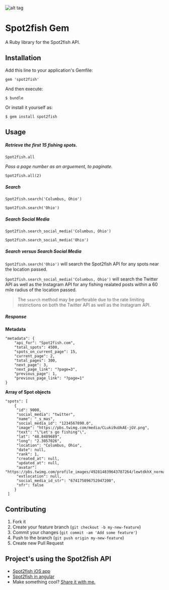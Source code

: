 ![alt tag](https://pbs.twimg.com/profile_images/492814839643787264/lewtdkhX_200x200.png) 

# Spot2fish Gem


A Ruby library for the Spot2fish API.

## Installation

Add this line to your application's Gemfile:

    gem 'spot2fish'

And then execute:

    $ bundle

Or install it yourself as:

    $ gem install spot2fish

## Usage

##### Retrieve the first 15 fishing spots.

`Spot2fish.all`

*Pass a page number as an arguement, to paginate.*

`Spot2fish.all(2)`

##### Search

`Spot2fish.search('Columbus, Ohio')`

`Spot2fish.search('Ohio')`

##### Search Social Media

`Spot2fish.search_social_media('Columbus, Ohio')`

`Spot2fish.search_social_media('Ohio')`

##### *Search* versus *Search Social Media*

`Spot2fish.search('Ohio')` will search the Spot2fish API for any spots near the location passed.

`Spot2fish.search_social_media('Columbus, Ohio')` will search the Twitter API as well as the Instagram API for any fishing realated posts within a 60 mile radius of the location passed.

> The `search` method may be perferable due to the rate limiting restrictions on both the Twitter API as well as the Instagram API.


##### Response

**Metadata**

    "metadata": {
        "api_for": "Spot2fish.com",
        "total_spots": 4500,
        "spots_on_current_page": 15,
        "current_page": 2,
        "total_pages": 300,
        "next_page": 3,
        "next_page_link": "?page=3",
        "previous_page": 1,
        "previous_page_link": "?page=1"
    }

**Array of Spot objects**

    "spots": [
        {
         "id": 9000,
         "social_media": "twitter",
         "name": "_s_mas",
         "social_media_id": "1234567890.0",
         "image": "https://pbs.twimg.com/media/CLuki9uUkAE-jGV.png",
         "text": "\"Let's go fishing"\",
         "lat": "48.8489689",
         "long": "2.3057026",
         "location": "Columbus, Ohio",
         "date": null,
         "rank": 1,
         "created_at": null,
         "updated_at": null,
         "avatar": "https://pbs.twimg.com/profile_images/492814839643787264/lewtdkhX_normal.png",
         "extlocation": null,
         "social_media_id_str": "674175896752947200",
         "nfr": false
        }
     ]


## Contributing

1. Fork it
2. Create your feature branch (`git checkout -b my-new-feature`)
3. Commit your changes (`git commit -am 'Add some feature'`)
4. Push to the branch (`git push origin my-new-feature`)
5. Create new Pull Request

## Project's using the Spot2fish API

* [Spot2fish iOS app](https://itunes.apple.com/us/app/spot2fish/id1014977861?mt=8)
* [Spot2fish in angular](http://www.spot2fish.com/)
* Make something cool? [Share it with me.](https://twitter.com/_s_mas)
